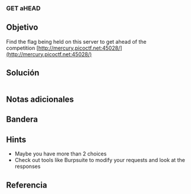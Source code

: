 ### GET aHEAD
## Objetivo

Find the flag being held on this server to get ahead of the competition [http://mercury.picoctf.net:45028/](http://mercury.picoctf.net:45028/)
## Solución
```bash

```
## Notas adicionales


## Bandera


## Hints

- Maybe you have more than 2 choices
- Check out tools like Burpsuite to modify your requests and look at the responses
## Referencia
